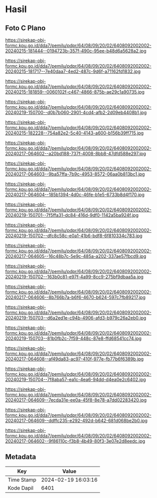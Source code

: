 # Hasil

## Foto C Plano

https://sirekap-obj-formc.kpu.go.id/dda7/pemilu/pdpr/64/08/09/20/02/6408092002002-20240215-181444--0194723b-357f-490c-95ee-b48d6a5628a2.jpg

https://sirekap-obj-formc.kpu.go.id/dda7/pemilu/pdpr/64/08/09/20/02/6408092002002-20240215-181717--7e40daa7-4ed2-487c-9d6f-a71162fd1832.jpg

https://sirekap-obj-formc.kpu.go.id/dda7/pemilu/pdpr/64/08/09/20/02/6408092002002-20240215-181859--0060102f-c467-4866-875b-ae29c1a90735.jpg

https://sirekap-obj-formc.kpu.go.id/dda7/pemilu/pdpr/64/08/09/20/02/6408092002002-20240219-150700--d0b7b060-2901-4cd4-afb2-2d09eb4408b1.jpg

https://sirekap-obj-formc.kpu.go.id/dda7/pemilu/pdpr/64/08/09/20/02/6408092002002-20240215-182228--754a82e2-5c40-4143-a600-b156b39ff715.jpg

https://sirekap-obj-formc.kpu.go.id/dda7/pemilu/pdpr/64/08/09/20/02/6408092002002-20240217-064602--a20bd188-737f-4008-8bb8-47dfd588e297.jpg

https://sirekap-obj-formc.kpu.go.id/dda7/pemilu/pdpr/64/08/09/20/02/6408092002002-20240217-064603--9ba57ffa-7b9c-4953-8572-06aa0b813bc1.jpg

https://sirekap-obj-formc.kpu.go.id/dda7/pemilu/pdpr/64/08/09/20/02/6408092002002-20240217-064604--185b1394-4d0c-46fe-b1e5-6733b8d4f170.jpg

https://sirekap-obj-formc.kpu.go.id/dda7/pemilu/pdpr/64/08/09/20/02/6408092002002-20240219-150701--7f5ffa31-dc84-416d-9df0-1142a5ba924f.jpg

https://sirekap-obj-formc.kpu.go.id/dda7/pemilu/pdpr/64/08/09/20/02/6408092002002-20240219-150702--dfc8c58c-e0a1-41b6-bdf8-6f810334c783.jpg

https://sirekap-obj-formc.kpu.go.id/dda7/pemilu/pdpr/64/08/09/20/02/6408092002002-20240217-064605--16c48b7c-5e9c-485a-a202-337ae57fbcd9.jpg

https://sirekap-obj-formc.kpu.go.id/dda7/pemilu/pdpr/64/08/09/20/02/6408092002002-20240219-150702--163b0c81-e97f-4a99-8cc9-275bf9dbaa5a.jpg

https://sirekap-obj-formc.kpu.go.id/dda7/pemilu/pdpr/64/08/09/20/02/6408092002002-20240217-064606--8b766b7a-b6f6-4670-b624-597c7fb89217.jpg

https://sirekap-obj-formc.kpu.go.id/dda7/pemilu/pdpr/64/08/09/20/02/6408092002002-20240219-150703--d6a2ed1e-c94b-4906-afd3-b979c26a2eb0.jpg

https://sirekap-obj-formc.kpu.go.id/dda7/pemilu/pdpr/64/08/09/20/02/6408092002002-20240219-150703--81b0fb2c-7f59-448c-87e8-ffd68541cc74.jpg

https://sirekap-obj-formc.kpu.go.id/dda7/pemilu/pdpr/64/08/09/20/02/6408092002002-20240217-064608--af49da83-ac97-410f-977e-fb77b6f6389b.jpg

https://sirekap-obj-formc.kpu.go.id/dda7/pemilu/pdpr/64/08/09/20/02/6408092002002-20240219-150704--7f8aba57-ea1c-4ea6-94dd-d4ea0e2c6402.jpg

https://sirekap-obj-formc.kpu.go.id/dda7/pemilu/pdpr/64/08/09/20/02/6408092002002-20240217-064609--7ecda31e-ee0a-45f8-8e78-a7dd02283420.jpg

https://sirekap-obj-formc.kpu.go.id/dda7/pemilu/pdpr/64/08/09/20/02/6408092002002-20240217-064609--ddffc235-e292-492d-b642-681d068be2b0.jpg

https://sirekap-obj-formc.kpu.go.id/dda7/pemilu/pdpr/64/08/09/20/02/6408092002002-20240217-064602--9f86110c-f3b8-4b49-80f3-3e07e2d8eedc.jpg


## Metadata

| Key        | Value               |
| ---------- | ------------------- |
| Time Stamp | 2024-02-19 16:03:16 |
| Kode Dapil | 6401                |



